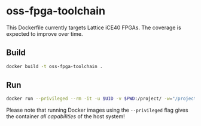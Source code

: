 # oss-fpga-toolchain

This Dockerfile currently targets Lattice iCE40 FPGAs. The coverage is expected to improve over time.

## Build

```bash
docker build -t oss-fpga-toolchain .
```

## Run

```bash
docker run --privileged --rm -it -u $UID -v $PWD:/project/ -w="/project" oss-fpga-toolchain
```

Please note that running Docker images using the `--privileged` flag gives the container _all capabilities_ of the host system!

